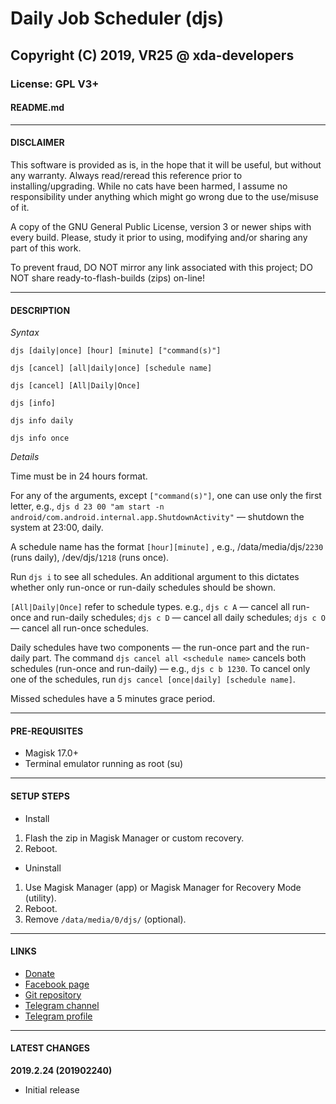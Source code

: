 # Daily Job Scheduler (djs)
## Copyright (C) 2019, VR25 @ xda-developers
### License: GPL V3+
#### README.md



---
#### DISCLAIMER

This software is provided as is, in the hope that it will be useful, but without any warranty. Always read/reread this reference prior to installing/upgrading.
While no cats have been harmed, I assume no responsibility under anything which might go wrong due to the use/misuse of it.

A copy of the GNU General Public License, version 3 or newer ships with every build. Please, study it prior to using, modifying and/or sharing any part of this work.

To prevent fraud, DO NOT mirror any link associated with this project; DO NOT share ready-to-flash-builds (zips) on-line!



---
#### DESCRIPTION


*Syntax*

`djs [daily|once] [hour] [minute] ["command(s)"]`

`djs [cancel] [all|daily|once] [schedule name]`

`djs [cancel] [All|Daily|Once]`

`djs [info]`

`djs info daily`

`djs info once`


*Details*

Time must be in 24 hours format.

For any of the arguments, except `["command(s)"]`, one can use only the first letter, e.g., `djs d 23 00 "am start -n android/com.android.internal.app.ShutdownActivity"` — shutdown the system at 23:00, daily.

A schedule name has the format `[hour][minute]` , e.g., /data/media/djs/`2230` (runs daily), /dev/djs/`1218` (runs once).

Run `djs i` to see all schedules. An additional argument to this dictates whether only run-once or run-daily schedules should be shown.

`[All|Daily|Once]` refer to schedule types. e.g., `djs c A` — cancel all run-once and run-daily schedules; `djs c D` — cancel all daily schedules; `djs c O` — cancel all run-once schedules.

Daily schedules have two components — the run-once part and the run-daily part.
The command `djs cancel all <schedule name>` cancels both schedules (run-once and run-daily) — e.g., `djs c b 1230`.
To cancel only one of the schedules, run `djs cancel [once|daily] [schedule name]`.

Missed schedules have a 5 minutes grace period.



---
#### PRE-REQUISITES

- Magisk 17.0+
- Terminal emulator running as root (su)



---
#### SETUP STEPS

- Install
1. Flash the zip in Magisk Manager or custom recovery.
2. Reboot.

- Uninstall
1. Use Magisk Manager (app) or Magisk Manager for Recovery Mode (utility).
2. Reboot.
3. Remove `/data/media/0/djs/` (optional).



---
#### LINKS

- [Donate](https://paypal.me/vr25xda/)
- [Facebook page](https://facebook.com/VR25-at-xda-developers-258150974794782/)
- [Git repository](https://github.com/Magisk-Modules-Repo/djs/)
- [Telegram channel](https://t.me/vr25_xda/)
- [Telegram profile](https://t.me/vr25xda/)



---
#### LATEST CHANGES

**2019.2.24 (201902240)**
- Initial release
